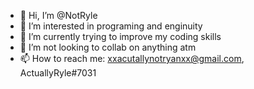 - 👋 Hi, I’m @NotRyle
- 👀 I’m interested in programing and enginuity
- 🌱 I’m currently trying to improve my coding skills
- 💞️ I’m not looking to collab on anything atm
- 📫 How to reach me: xxacutallynotryanxx@gmail.com, ActuallyRyle#7031

<!---
NotRyle/NotRyle is a ✨ special ✨ repository because its `README.md` (this file) appears on your GitHub profile.
You can click the Preview link to take a look at your changes.
--->
